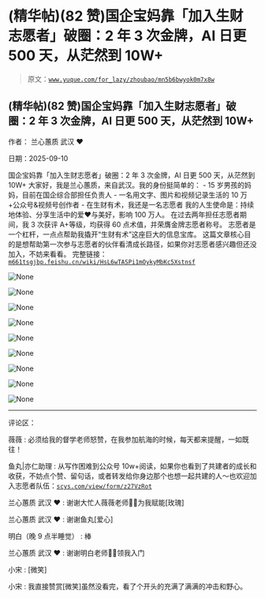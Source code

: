 # (精华帖)(82 赞)国企宝妈靠「加入生财志愿者」破圈：2 年 3 次金牌，AI 日更 500 天，从茫然到 10W+

> 原文：[`www.yuque.com/for_lazy/zhoubao/mn5b6bwyok0m7x8w`](https://www.yuque.com/for_lazy/zhoubao/mn5b6bwyok0m7x8w)

## (精华帖)(82 赞)国企宝妈靠「加入生财志愿者」破圈：2 年 3 次金牌，AI 日更 500 天，从茫然到 10W+

作者： 兰心蕙质 武汉 ❤️

日期：2025-09-10

国企宝妈靠「加入生财志愿者」破圈：2 年 3 次金牌，AI 日更 500 天，从茫然到 10W+ 大家好，我是兰心蕙质，来自武汉。我的身份挺简单的： - 15 岁男孩的妈妈，目前在国企综合部担任负责人 - 一名用文字、图片和视频记录生活的 10 万+公众号&视频号创作者 - 在生财有术，我还是一名志愿者
我的人生使命是：持续地体验、分享生活中的爱❤️与美好，影响 100 万人。
在过去两年担任志愿者期间，我 3 次获评 A+等级，均获得 60 点术值，并荣膺金牌志愿者称号。 志愿者是一个杠杆，一点点帮助我撬开“生财有术”这座巨大的信息宝库。
这篇文章核心目的是想帮助第一次参与志愿者的伙伴看清成长路径，如果你对志愿者感兴趣但还没加入，不妨来看看。 完整链接： [`m661tsgjbp.feishu.cn/wiki/HsL6wTASPi1mOykyMbKc5Xstnsf`](https://m661tsgjbp.feishu.cn/wiki/HsL6wTASPi1mOykyMbKc5Xstnsf)

![](img/0d4276ec79b3ff8213e86c8281449da3.png "None")

![](img/19db03b61796c9d46917a65de75e829e.png "None")

![](img/9813849806f5a7afcc7cb4bb1f1ba2cd.png "None")

![](img/e9c349a8ef8022358f0259f52e9eab06.png "None")

![](img/eff375a13b63c729f922857f8ba27144.png "None")

![](img/3be3f193e98202ee3c8c40cde64d0372.png "None")

![](img/6264cda0e21c1f488ac3b3a8e57543cc.png "None")

![](img/fa27a67cafce16d11a35095fd3374ed5.png "None")

![](img/f44870cb864228f2d4c07ff89a9fd279.png "None")

* * *

评论区：

薇薇 : 必须给我的督学老师怒赞，在我参加航海的时候，每天都来提醒，一如既往！

鱼丸|亦仁助理 : 从写作困难到公众号 10w+阅读，如果你也看到了共建者的成长和收获，不妨点个赞、留句话，或者转发给你身边那个也想一起共建的人～也欢迎加入志愿者队伍：[`scys.com/view/form/z27VzRot`](https://scys.com/view/form/z27VzRot)

兰心蕙质 武汉 ❤️ : 谢谢大忙人薇薇老师👩‍🏫为我赋能[玫瑰]

兰心蕙质 武汉 ❤️ : 谢谢鱼丸[爱心]

明白（晚 9 点半睡觉） : 棒

兰心蕙质 武汉 ❤️ : 谢谢明白老师👨‍🏫领我入门

小宋 : [微笑]

小宋 : 我直接赞赏[微笑]虽然没看完，看了个开头的充满了满满的冲击和野心。